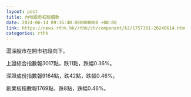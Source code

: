 ```yaml
---
layout: post
title: 內地股市初段偏軟
date: 2024-06-14 09:36:40.000000000 +08:00
link: https://news.rthk.hk/rthk/ch/component/k2/1757381-20240614.htm
categories: rthk
---
```


滬深股市在開市初段向下。

上證綜合指數報3017點，跌11點，跌幅0.36%。

深證成份指數報9164點，跌42點，跌幅0.46%。

創業板指數報1769點，跌8點，跌幅0.46%。
